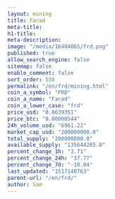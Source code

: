 ```yaml
---
layout: mining
title: Farad
meta-title: 
h1-title: 
meta-description: 
image: "/media/16404865/frd.png"
published: true
allow_search_engine: false
sitemap: false
enable_comment: false
sort_order: 538
permalink: "/en/frd/mining.html"
coin_a_symbol: "FRD"
coin_a_name: "Farad"
coin_a_lower_case: "frd"
price_usd: "0.0639351"
price_btc: "0.00000544"
24h_volume_usd: "6961.22"
market_cap_usd: "200000000.0"
total_supply: "200000000.0"
available_supply: "135644265.0"
percent_change_1h: "3.71"
percent_change_24h: "37.77"
percent_change_7d: "-10.04"
last_updated: "1517140763"
parent-url: "/en/frd/"
author: Sam
---
```



